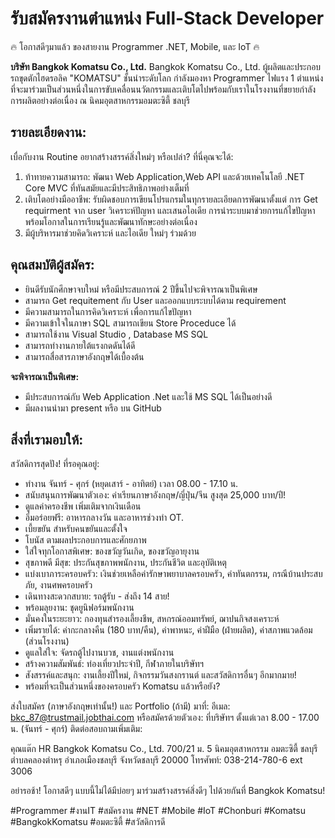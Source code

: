 # รับสมัครงานตำแหน่ง Full-Stack Developer
🔥 โอกาสดีๆมาแล้ว ของสายงาน Programmer  .NET, Mobile, และ IoT 🔥

**บริษัท Bangkok Komatsu Co., Ltd.**
     Bangkok Komatsu Co., Ltd. ผู้ผลิตและประกอบรถขุดตักไฮดรอลิค "KOMATSU" ชั้นนำระดับโลก กำลังมองหา Programmer ไฟแรง 1 ตำแหน่ง 
ที่จะมาร่วมเป็นส่วนหนึ่งในการขับเคลื่อนนวัตกรรมและเติบโตไปพร้อมกับเราในโรงงานที่ขยายกำลังการผลิตอย่างต่อเนื่อง ณ นิคมอุตสาหกรรมอมตะซิตี้ ชลบุรี
  
## รายละเอียดงาน:
เบื่อกับงาน Routine อยากสร้างสรรค์สิ่งใหม่ๆ หรือเปล่า? ที่นี่คุณจะได้:
1) ท้าทายความสามารถ: พัฒนา  Web Application,Web API และด้วยเทคโนโลยี .NET Core MVC ที่ทันสมัยและมีประสิทธิภาพอย่างเต็มที่
2) เติบโตอย่างมืออาชีพ: รับผิดชอบการเขียนโปรแกรมในทุกรายละเอียดการพัฒนาตั้งแต่ การ  Get requirment จาก user 
วิเคราะห์ปัญหา และเสนอไอเดีย การนำระบบมาช่วยการแก้ไขปัญหา พร้อมโอกาสในการเรียนรู้และพัฒนาทักษะอย่างต่อเนื่อง
3) มีผู้บริหารมาช่วยคิดวิเคราะห์ และไอเดีย ใหม่ๆ ร่วมด้วย
 

## คุณสมบัติผู้สมัคร:
* ยินดีรับนักศึกษาจบใหม่ หรือมีประสบการณ์ 2 ปีขึ้นไปจะพิจารณาเป็นพิเศษ
* สามารถ Get requitement กับ User  และออกแบบระบบได้ตาม  requirement
* มีความสามารถในการคิดวิเคราะห์ เพื่อการแก้ไขปัญหา
* มีความเข้าใจในภาษา SQL สามารถเขียน Store Proceduce ได้
* สามารถใช้งาน Visual Studio , Database MS SQL
* สามารถทำงานภายใต้แรงกดดันได้ดี 
* สามารถสื่อสารภาษาอังกฤษได้เบื้องต้น

**จะพิจารณาเป็นพิเศษ:**
* มีประสบการณ์กับ  Web Application .Net และใช้ MS SQL  ได้เป็นอย่างดี
* มีผลงานนำมา  present หรือ บน GitHub

## สิ่งที่เรามอบให้:

สวัสดิการสุดปัง! ที่รอคุณอยู่:

* ทำงาน จันทร์ - ศุกร์ (หยุดเสาร์ - อาทิตย์) เวลา 08.00 - 17.10 น.
* สนับสนุนการพัฒนาตัวเอง: ค่าเรียนภาษาอังกฤษ/ญี่ปุ่น/จีน สูงสุด 25,000 บาท/ปี!
* ดูแลค่าครองชีพ เพิ่มเติมจากเงินเดือน
* อิ่มอร่อยฟรี: อาหารกลางวัน และอาหารช่วงทำ OT.
* เบี้ยขยัน สำหรับคนขยันและตั้งใจ
* โบนัส ตามผลประกอบการและศักยภาพ
* ใส่ใจทุกโอกาสพิเศษ: ของขวัญวันเกิด, ของขวัญอายุงาน
* สุขภาพดี มีสุข: ประกันสุขภาพพนักงาน, ประกันชีวิต และอุบัติเหตุ
* แบ่งเบาภาระครอบครัว: เงินช่วยเหลือค่ารักษาพยาบาลครอบครัว, ค่าทันตกรรม, กรณีบ้านประสบภัย, งานศพครอบครัว
* เดินทางสะดวกสบาย: รถตู้รับ - ส่งถึง 14 สาย!
* พร้อมลุยงาน: ชุดยูนิฟอร์มพนักงาน
* มั่นคงในระยะยาว: กองทุนสำรองเลี้ยงชีพ, สหกรณ์ออมทรัพย์, ฌาปนกิจสงเคราะห์
* เพิ่มรายได้: ค่ากะกลางคืน (180 บาท/คืน), ค่าพาหนะ, ค่าฝีมือ (ฝ่ายผลิต), ค่าสภาพแวดล้อม (ส่วนโรงงาน)
* ดูแลใส่ใจ: จัดรถตู้ไปงานบวช, งานแต่งพนักงาน
* สร้างความสัมพันธ์: ท่องเที่ยวประจำปี, กีฬาภายในบริษัทฯ
* สังสรรค์และสนุก: งานเลี้ยงปีใหม่, กิจกรรมวันสงกรานต์ และสวัสดิการอื่นๆ อีกมากมาย!
* พร้อมที่จะเป็นส่วนหนึ่งของครอบครัว Komatsu แล้วหรือยัง?

ส่งใบสมัคร (ภาษาอังกฤษเท่านั้น!) และ Portfolio (ถ้ามี) มาที่:
อีเมล: bkc_87@trustmail.jobthai.com
หรือสมัครด้วยตัวเอง: ที่บริษัทฯ ตั้งแต่เวลา 8.00 - 17.00 น. (จันทร์ - ศุกร์)
ติดต่อสอบถามเพิ่มเติม:

คุณแต๊ก HR
Bangkok Komatsu Co., Ltd.
700/21 ม. 5 นิคมอุตสาหกรรม อมตะซิตี้ ชลบุรี
ตำบลคลองตำหรุ อำเภอเมืองชลบุรี จังหวัดชลบุรี 20000
โทรศัพท์: 038-214-780-6 ext 3006

อย่ารอช้า! โอกาสดีๆ แบบนี้ไม่ได้มีบ่อยๆ มาร่วมสร้างสรรค์สิ่งดีๆ ไปด้วยกันที่ Bangkok Komatsu!

#Programmer #งานIT #สมัครงาน #NET #Mobile #IoT #Chonburi #Komatsu #BangkokKomatsu #อมตะซิตี้ #สวัสดิการดี
